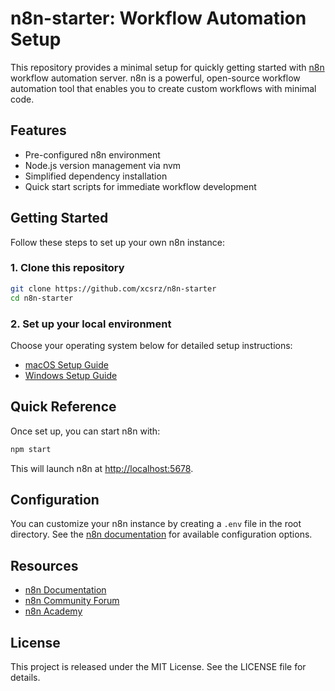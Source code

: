 # n8n-starter: Workflow Automation Setup

This repository provides a minimal setup for quickly getting started with [n8n](https://n8n.io/) workflow automation server. n8n is a powerful, open-source workflow automation tool that enables you to create custom workflows with minimal code.

## Features

- Pre-configured n8n environment
- Node.js version management via nvm
- Simplified dependency installation
- Quick start scripts for immediate workflow development

## Getting Started

Follow these steps to set up your own n8n instance:

### 1. Clone this repository

```bash
git clone https://github.com/xcsrz/n8n-starter
cd n8n-starter
```

### 2. Set up your local environment

Choose your operating system below for detailed setup instructions:

- [macOS Setup Guide](docs/getting-started-macos.md)
- [Windows Setup Guide](docs/getting-started-windows.md)

## Quick Reference

Once set up, you can start n8n with:

```bash
npm start
```

This will launch n8n at [http://localhost:5678](http://localhost:5678).

## Configuration

You can customize your n8n instance by creating a `.env` file in the root directory. See the [n8n documentation](https://docs.n8n.io/hosting/environment-variables/environment-variables/) for available configuration options.

## Resources

- [n8n Documentation](https://docs.n8n.io/)
- [n8n Community Forum](https://community.n8n.io/)
- [n8n Academy](https://academy.n8n.io/)

## License

This project is released under the MIT License. See the LICENSE file for details.